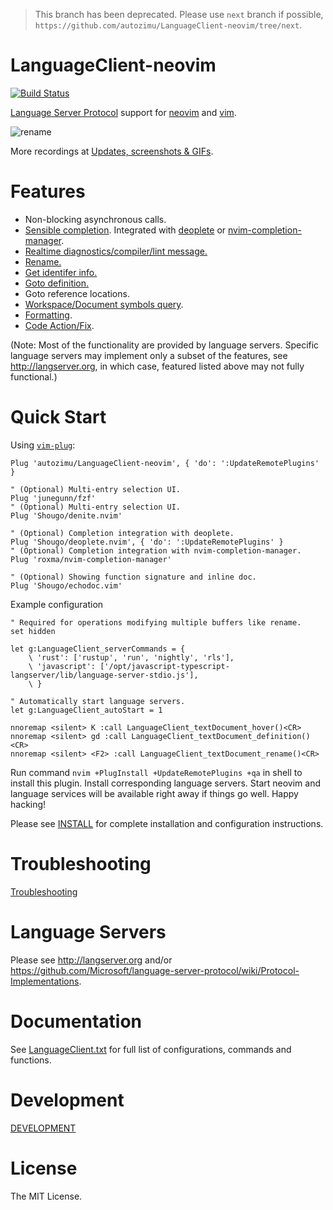 > This branch has been deprecated. Please use `next` branch if possible,
> `https://github.com/autozimu/LanguageClient-neovim/tree/next`.

# LanguageClient-neovim
[![Build Status](https://travis-ci.org/autozimu/LanguageClient-neovim.svg?branch=master)](https://travis-ci.org/autozimu/LanguageClient-neovim)

[Language Server Protocol] support for [neovim] and [vim].

[Language Server Protocol]: https://github.com/Microsoft/language-server-protocol
[neovim]: https://neovim.io/
[vim]: http://www.vim.org/

![rename](https://cloud.githubusercontent.com/assets/1453551/24251636/2e73a1cc-0fb1-11e7-8a5e-3332e6a5f424.gif)

More recordings at [Updates, screenshots & GIFs](https://github.com/autozimu/LanguageClient-neovim/issues/35).

# Features

- Non-blocking asynchronous calls.
- [Sensible completion](https://github.com/autozimu/LanguageClient-neovim/issues/35#issuecomment-288731936).
  Integrated with [deoplete](https://github.com/Shougo/deoplete.nvim) 
  or [nvim-completion-manager](https://github.com/roxma/nvim-completion-manager).
- [Realtime diagnostics/compiler/lint message.](https://github.com/autozimu/LanguageClient-neovim/issues/35#issuecomment-288732042)
- [Rename.](https://github.com/autozimu/LanguageClient-neovim/issues/35#issuecomment-288731403)
- [Get identifer info.](https://github.com/autozimu/LanguageClient-neovim/issues/35#issuecomment-288731665)
- [Goto definition.](https://github.com/autozimu/LanguageClient-neovim/issues/35#issuecomment-288731744)
- Goto reference locations.
- [Workspace/Document symbols query](https://github.com/autozimu/LanguageClient-neovim/issues/35#issuecomment-288731839).
- [Formatting](https://github.com/autozimu/LanguageClient-neovim/issues/35#issuecomment-324497559).
- [Code Action/Fix](https://github.com/autozimu/LanguageClient-neovim/issues/35#issuecomment-331016526).

(Note: Most of the functionality are provided by language servers. Specific
language servers may implement only a subset of the features, see
<http://langserver.org>, in which case, featured listed above may not fully
functional.)

# Quick Start

Using [`vim-plug`](https://github.com/junegunn/vim-plug):

```vim
Plug 'autozimu/LanguageClient-neovim', { 'do': ':UpdateRemotePlugins' }

" (Optional) Multi-entry selection UI.
Plug 'junegunn/fzf'
" (Optional) Multi-entry selection UI.
Plug 'Shougo/denite.nvim'

" (Optional) Completion integration with deoplete.
Plug 'Shougo/deoplete.nvim', { 'do': ':UpdateRemotePlugins' }
" (Optional) Completion integration with nvim-completion-manager.
Plug 'roxma/nvim-completion-manager'

" (Optional) Showing function signature and inline doc.
Plug 'Shougo/echodoc.vim'
```

Example configuration

```vim
" Required for operations modifying multiple buffers like rename.
set hidden

let g:LanguageClient_serverCommands = {
    \ 'rust': ['rustup', 'run', 'nightly', 'rls'],
    \ 'javascript': ['/opt/javascript-typescript-langserver/lib/language-server-stdio.js'],
    \ }

" Automatically start language servers.
let g:LanguageClient_autoStart = 1

nnoremap <silent> K :call LanguageClient_textDocument_hover()<CR>
nnoremap <silent> gd :call LanguageClient_textDocument_definition()<CR>
nnoremap <silent> <F2> :call LanguageClient_textDocument_rename()<CR>
```

Run command `nvim +PlugInstall +UpdateRemotePlugins +qa` in shell to install
this plugin. Install corresponding language servers. Start neovim and language
services will be available right away if things go well. Happy hacking!

Please see [INSTALL](INSTALL.md) for complete installation and configuration
instructions.

# Troubleshooting

[Troubleshooting](https://github.com/autozimu/LanguageClient-neovim/blob/master/INSTALL.md#7-troubleshooting)

# Language Servers

Please see <http://langserver.org> and/or <https://github.com/Microsoft/language-server-protocol/wiki/Protocol-Implementations>.

# Documentation

See [LanguageClient.txt] for full list of configurations, commands and
functions.

[LanguageClient.txt]: https://github.com/autozimu/LanguageClient-neovim/blob/master/doc/LanguageClient.txt

# Development

[DEVELOPMENT](https://github.com/autozimu/LanguageClient-neovim/blob/master/DEVELOPMENT.md)

# License

The MIT License.
